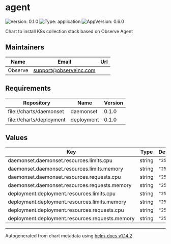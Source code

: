 # agent

![Version: 0.1.0](https://img.shields.io/badge/Version-0.1.0-informational?style=flat-square) ![Type: application](https://img.shields.io/badge/Type-application-informational?style=flat-square) ![AppVersion: 0.6.0](https://img.shields.io/badge/AppVersion-0.6.0-informational?style=flat-square)

Chart to install K8s collection stack based on Observe Agent

## Maintainers

| Name | Email | Url |
| ---- | ------ | --- |
| Observe | <support@observeinc.com> |  |

## Requirements

| Repository | Name | Version |
|------------|------|---------|
| file://charts/daemonset | daemonset | 0.1.0 |
| file://charts/deployment | deployment | 0.1.0 |

## Values

| Key | Type | Default | Description |
|-----|------|---------|-------------|
| daemonset.daemonset.resources.limits.cpu | string | `"250m"` |  |
| daemonset.daemonset.resources.limits.memory | string | `"256Mi"` |  |
| daemonset.daemonset.resources.requests.cpu | string | `"250m"` |  |
| daemonset.daemonset.resources.requests.memory | string | `"256Mi"` |  |
| deployment.deployment.resources.limits.cpu | string | `"250m"` |  |
| deployment.deployment.resources.limits.memory | string | `"256Mi"` |  |
| deployment.deployment.resources.requests.cpu | string | `"250m"` |  |
| deployment.deployment.resources.requests.memory | string | `"256Mi"` |  |

----------------------------------------------
Autogenerated from chart metadata using [helm-docs v1.14.2](https://github.com/norwoodj/helm-docs/releases/v1.14.2)

